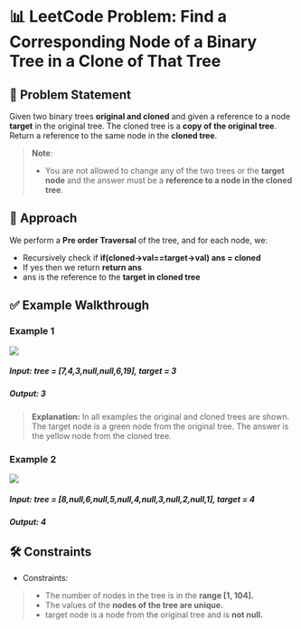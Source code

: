 # 📊 LeetCode Problem: Find a Corresponding Node of a Binary Tree in a Clone of That Tree

## 🧩 Problem Statement

Given two binary trees **original and cloned** and given a reference to a node **target** in the original tree.
The cloned tree is a **copy of the original tree**.
Return a reference to the same node in the **cloned tree**.

> **Note**:
> - You are not allowed to change any of the two trees or the **target node** and the answer must be a **reference to a node in the cloned tree**.


## 🧠 Approach

We perform a **Pre order Traversal** of the tree, and for each node, we:
- Recursively check if  **if(cloned->val==target->val) ans = cloned** 
- If yes then we return **return ans**
- ans is the reference to the **target in cloned tree**


## ✅ Example Walkthrough

### Example 1

<img src = "https://assets.leetcode.com/uploads/2020/02/21/e1.png">

##### Input: tree = [7,4,3,null,null,6,19], target = 3
##### Output: 3

> **Explanation:**
> In all examples the original and cloned trees are shown. The target node is a green node from the original tree. The answer is the yellow node from the cloned tree.

### Example 2

<img src = "https://assets.leetcode.com/uploads/2020/02/21/e3.png">

##### Input: tree = [8,null,6,null,5,null,4,null,3,null,2,null,1], target = 4
##### Output: 4

## 🛠️ Constraints

- Constraints:

> - The number of nodes in the tree is in the **range [1, 104].**
> - The values of the **nodes of the tree are unique.**
> - target node is a node from the original tree and is **not null.**
